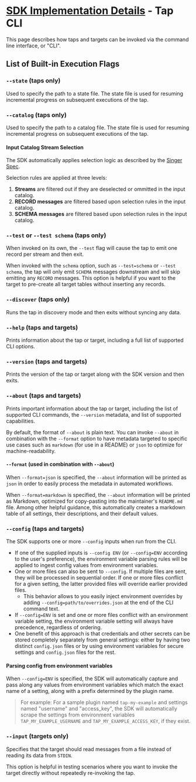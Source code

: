 # [SDK Implementation Details](./README.md) - Tap CLI

This page describes how taps and targets can be invoked via the command line interface, or "CLI".

## List of Built-in Execution Flags

### `--state` (taps only)

Used to specify the path to a state file. The state file is used for resuming incremental progress on subsequent executions of the tap.

### `--catalog` (taps only)

Used to specify the path to a catalog file. The state file is used for resuming incremental progress on subsequent executions of the tap.

#### Input Catalog Stream Selection

The SDK automatically applies selection logic as described by the
[Singer Spec](https://hub.meltano.com/singer/spec#metadata).

Selection rules are applied at three levels:

1. **Streams** are filtered out if they are deselected or ommitted in the input catalog.
2. **RECORD messages** are filtered based upon selection rules in the input catalog.
3. **SCHEMA messages** are filtered based upon selection rules in the input catalog.

### `--test` or `--test schema` (taps only)

When invoked on its own, the `--test` flag will cause the tap to emit one record per stream and then exit.

When invoked with the `schema` option, such as `--test=schema` or `--test schema`, the tap will only emit `SCHEMA` messages downstream and will skip emitting any `RECORD` messages. This option is helpful if you want to the target to pre-create all target tables without inserting any records.

### `--discover` (taps only)

Runs the tap in discovery mode and then exits without syncing any data.

### `--help` (taps and targets)

Prints information about the tap or target, including a full list of supported CLI options.

### `--version` (taps and targets)

Prints the version of the tap or target along with the SDK version and then exits.

### `--about` (taps and targets)

Prints important information about the tap or target, including the list of supported CLI commands, the `--version` metadata, and list of supported capabilities.

By default, the format of `--about` is plain text. You can invoke `--about` in combination with the `--format` option to have metadata targeted to specific use cases such as `markdown` (for use in a README) or `json` to optimize for machine-readability.

#### `--format` (used in combination with `--about`)

When `--format=json` is specified, the `--about` information will be printed as `json` in order to easily process the metadata in automated workflows.

When `--format=markdown` is specified, the `--about` information will be printed as Markdown, optimized for copy-pasting into the maintainer's `README.md` file. Among other helpful guidance, this automatically creates a markdown table of all settings, their descriptions, and their default values.

### `--config` (taps and targets)

The SDK supports one or more `--config` inputs when run from the CLI.

- If one of the supplied inputs is `--config ENV` (or `--config=ENV` according to the user's preference), the environment variable parsing rules will be applied to ingest config values from environment variables.
- One or more files can also be sent to `--config`. If multiple files are sent, they will be processed in sequential order.
If one or more files conflict for a given setting, the latter provided files will override earlier provided files.
  - This behavior allows to you easily inject environment overrides by adding `--config=path/to/overrides.json` at the end of the CLI command text.
- If `--config=ENV` is set and one or more files conflict with an environment variable setting, the environment variable setting will always have precedence, regardless of ordering.
- One benefit of this approach is that credentials and other secrets can be stored completely separately from general settings: either by having two distinct `config.json` files or by using environment variables for secure settings and `config.json` files for the rest.

#### Parsing config from environment variables

When `--config=ENV` is specified, the SDK will automatically capture and pass along any
values from environment variables which match the exact name of a setting, along with a
prefix determined by the plugin name.

> For example: For a sample plugin named `tap-my-example` and settings named "username" and "access_key", the SDK will automatically scrape
> the settings from environment variables `TAP_MY_EXAMPLE_USERNAME` and
> `TAP_MY_EXAMPLE_ACCESS_KEY`, if they exist.

### `--input` (targets only)

Specifies that the target should read messages from a file instead of reading its data from `STDIN`. 

This option is helpful in testing scenarios where you want to invoke the target directly without repeatedly re-invoking the tap.
